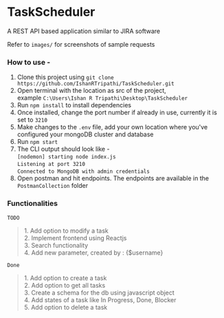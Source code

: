 # TaskScheduler
A REST API based application similar to JIRA software

Refer to `images/` for screenshots of sample requests

### How to use -
1. Clone this project using `git clone https://github.com/IshanRTripathi/TaskScheduler.git`
2. Open terminal with the location as src of the project, <br>example `C:\Users\Ishan R Tripathi\Desktop\TaskScheduler`
3. Run `npm install` to install dependencies
4. Once installed, change the port number if already in use, currently it is set to `3210`
5. Make changes to the `.env` file, add your own location where you've configured your mongoDB cluster and database
6. Run `npm start`
7. The CLI output should look like - <br>
   `[nodemon] starting node index.js`<br>
   `Listening at port 3210`<br>
   `Connected to MongoDB with admin credentials`<br>
8. Open postman and hit endpoints. The endpoints are available in the `PostmanCollection` folder

### Functionalities

`TODO`
<blockquote contenteditable="false">
1. Add option to modify a task <br> 
2. Implement frontend using Reactjs <br>
3. Search functionality <br>
4. Add new parameter, created by : {$username} <br>
</blockquote>

`Done`
<blockquote contenteditable="false">
1. Add option to create a task <br>
2. Add option to get all tasks <br>
3. Create a schema for the db using javascript object <br>
4. Add states of a task like In Progress, Done, Blocker <br>
5. Add option to delete a task <br>
</blockquote>
